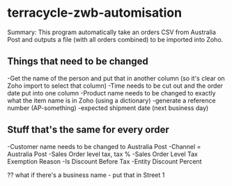 # terracycle-zwb-automisation
Summary: This program automatically take an orders CSV from Australia Post and outputs a file (with all orders combined) to be imported into Zoho.

## Things that need to be changed
-Get the name of the person and put that in another column (so it's clear on Zoho import to select that column) 
-Time needs to be cut out and the order date put into one column
-Product name needs to be changed to exactly what the item name is in Zoho (using a dictionary)
-generate a reference number (AP-something)
-expected shipment date (next business day)

## Stuff that's the same for every order
-Customer name needs to be changed to Australia Post
-Channel = Australia Post
-Sales Order level tax, tax %
-Sales Order Level Tax Exemption Reason	
-Is Discount Before Tax
-Entity Discount Percent

?? what if there's a business name - put that in Street 1
